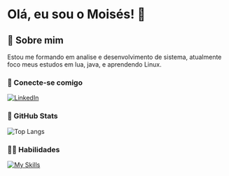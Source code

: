 # Olá, eu sou o Moisés! 👋

## 🚀 Sobre mim
Estou me formando em analise e desenvolvimento de sistema, atualmente foco meus estudos em lua, java, e aprendendo Linux.


### 🤙 Conecte-se comigo
 [![LinkedIn](https://img.shields.io/badge/LinkedIn-1572B6?style=for-the-badge&logo=linkedin&logoColor=white)](https://www.linkedin.com/in/mois%C3%A9s-junior-29aa90199/)


### 🧠 GitHub Stats

![Top Langs](https://github-readme-stats-git-masterrstaa-rickstaa.vercel.app/api/top-langs/?username=MoisesDN&layout=compact&bg_color=000&border_color=30A3DC&title_color=E94D5F&text_color=FFF)

### 👩‍💻 Habilidades 


[![My Skills](https://skillicons.dev/icons?i=java,kotlin,aws,docker,git,linux,windows,mysql,maven,mongodb,postgres,spring&theme=light)](https://skillicons.dev)

